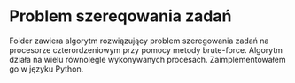 # Problem szereqowania zadań

Folder zawiera algorytm rozwiązujący problem szeregowania zadań na procesorze czterordzeniowym przy pomocy metody brute-force. Algorytm działa na wielu równolegle wykonywanych procesach. Zaimplementowałem go w języku Python.
